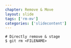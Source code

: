```yaml
---
chapter: Remove & Move
layout: slide
tags: ['rm-mv']
categories: ['slidecontent']
---
```


	# Directly remove & stage
	$ git rm <FILENAME>